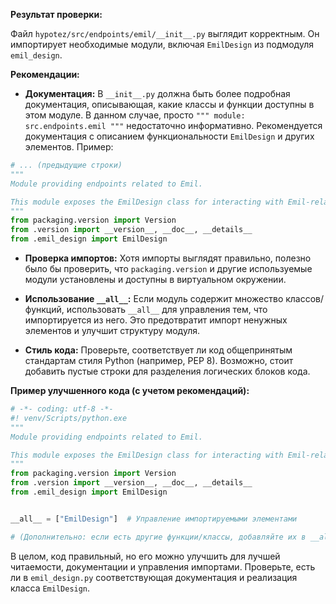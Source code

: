 **Результат проверки:**

Файл `hypotez/src/endpoints/emil/__init__.py` выглядит корректным.  Он импортирует необходимые модули, включая `EmilDesign` из подмодуля `emil_design`.

**Рекомендации:**

* **Документация:**  В `__init__.py`  должна быть  более подробная документация, описывающая, какие классы и функции доступны в этом модуле.  В данном случае,  просто `""" module: src.endpoints.emil """`  недостаточно информативно.  Рекомендуется документация с описанием функциональности  `EmilDesign` и других элементов.  Пример:

```python
# ... (предыдущие строки)
"""
Module providing endpoints related to Emil.

This module exposes the EmilDesign class for interacting with Emil-related data.
"""
from packaging.version import Version
from .version import __version__, __doc__, __details__
from .emil_design import EmilDesign
```

* **Проверка импортов:**  Хотя импорты выглядят правильно, полезно было бы проверить, что  `packaging.version` и другие используемые модули установлены и доступны в виртуальном окружении.
* **Использование `__all__`:** Если модуль содержит множество классов/функций,  использовать `__all__` для управления тем, что импортируется из него.  Это предотвратит импорт ненужных элементов и улучшит структуру модуля.

* **Стиль кода:** Проверьте, соответствует ли код общепринятым стандартам стиля Python (например, PEP 8).  Возможно, стоит добавить пустые строки для разделения логических блоков кода.


**Пример улучшенного кода (с учетом рекомендаций):**

```python
# -*- coding: utf-8 -*-
#! venv/Scripts/python.exe
"""
Module providing endpoints related to Emil.

This module exposes the EmilDesign class for interacting with Emil-related data.
"""
from packaging.version import Version
from .version import __version__, __doc__, __details__
from .emil_design import EmilDesign


__all__ = ["EmilDesign"]  # Управление импортируемыми элементами

# (Дополнительно: если есть другие функции/классы, добавляйте их в __all__)
```

В целом, код  правильный, но его можно улучшить для лучшей читаемости, документации и управления импортами.  Проверьте, есть ли в `emil_design.py` соответствующая документация и реализация класса `EmilDesign`.
